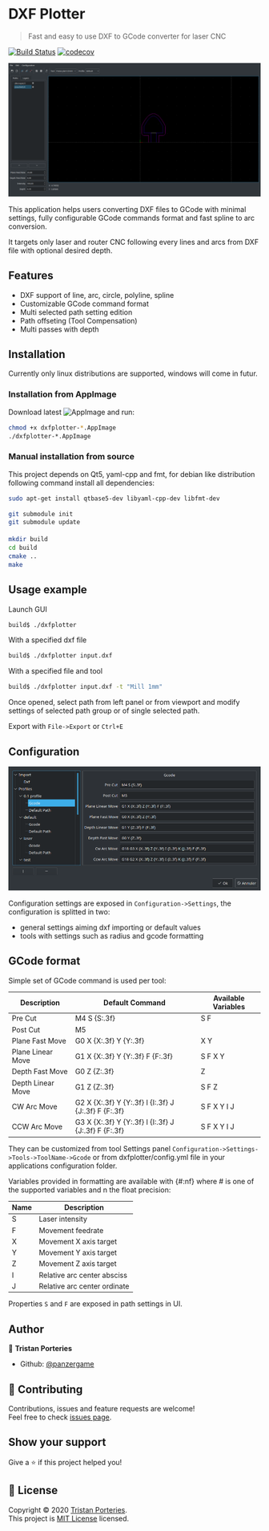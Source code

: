 # DXF Plotter

> Fast and easy to use DXF to GCode converter for laser CNC


[![Build Status](https://github.com/panzergame/dxfplotter/actions/workflows/build.yml/badge.svg?branch=develop)](https://github.com/panzergame/dxfplotter/actions)
[![codecov](https://codecov.io/gh/panzergame/dxfplotter/branch/develop/graph/badge.svg?token=WX16YH71C7)](https://codecov.io/gh/panzergame/dxfplotter)

![](doc/screen.png)

This application helps users converting DXF files to GCode with minimal settings, fully configurable GCode commands format and fast spline to arc conversion. 

It targets only laser and router CNC following every lines and arcs from DXF file with optional desired depth.


## Features

* DXF support of line, arc, circle, polyline, spline
* Customizable GCode command format
* Multi selected path setting edition
* Path offseting (Tool Compensation)
* Multi passes with depth

## Installation

Currently only linux distributions are supported, windows will come in futur.

### Installation from AppImage

Download latest ![AppImage](https://github.com/panzergame/dxfplotter/releases) and run:

```sh
chmod +x dxfplotter-*.AppImage
./dxfplotter-*.AppImage
```

### Manual installation from source

This project depends on Qt5, yaml-cpp and fmt, for debian like distribution following command install all dependencies:

```sh
sudo apt-get install qtbase5-dev libyaml-cpp-dev libfmt-dev
```

```sh
git submodule init
git submodule update

mkdir build
cd build
cmake ..
make
```

## Usage example

Launch GUI

```sh
build$ ./dxfplotter
```

With a specified dxf file

```sh
build$ ./dxfplotter input.dxf
```

With a specified file and tool

```sh
build$ ./dxfplotter input.dxf -t "Mill 1mm"
```

Once opened, select path from left panel or from viewport and modify settings of selected path group or of single selected path. 

Export with `File->Export` or `Ctrl+E`


## Configuration

![](doc/configuration.png)

Configuration settings are exposed in `Configuration->Settings`, the configuration is splitted in two:
* general settings aiming dxf importing or default values
* tools with settings such as radius and gcode formatting

## GCode format

Simple set of GCode command is used per tool:


| Description | Default Command | Available Variables |
| - | - | - |
| Pre Cut | M4 S \{S:.3f} | S F |
| Post Cut | M5 | |
| Plane Fast Move | G0 X \{X:.3f} Y \{Y:.3f} | X Y |
| Plane Linear Move | G1 X \{X:.3f} Y \{Y:.3f} F \{F:.3f} | S F X Y |
| Depth Fast Move | G0 Z \{Z:.3f} | Z |
| Depth Linear Move | G1 Z \{Z:.3f} | S F Z |
| CW Arc Move | G2 X \{X:.3f} Y \{Y:.3f} I \{I:.3f} J \{J:.3f} F \{F:.3f} | S F X Y I J |
| CCW Arc Move | G3 X \{X:.3f} Y \{Y:.3f} I \{I:.3f} J \{J:.3f} F \{F:.3f} | S F X Y I J |

They can be customized from tool Settings panel `Configuration->Settings->Tools->ToolName->Gcode` or from dxfplotter/config.yml file in your applications configuration folder.

Variables provided in formatting are available with {#:nf} where # is one of the supported variables and n the float precision: 

| Name | Description |
| - | - |
| S | Laser intensity |
| F | Movement feedrate |
| X | Movement X axis target |
| Y | Movement Y axis target |
| Z | Movement Z axis target |
| I | Relative arc center absciss |
| J | Relative arc center ordinate |

Properties `S` and `F` are exposed in path settings in UI.

## Author

👤 **Tristan Porteries**

* Github: [@panzergame](https://github.com/panzergame)

## 🤝 Contributing

Contributions, issues and feature requests are welcome!<br />Feel free to check [issues page](https://github.com/panzergame/dxfplotter/issues). 

## Show your support

Give a ⭐️ if this project helped you!

## 📝 License

Copyright © 2020 [Tristan Porteries](https://github.com/panzergame).<br />
This project is [MIT License](https://github.com/panzergame/dxfplotter/blob/master/LICENSE.md) licensed.

